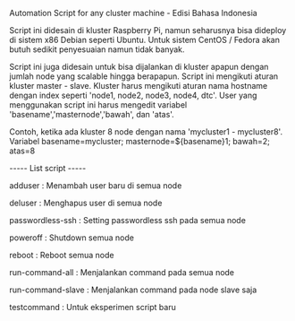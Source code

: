 Automation Script for any cluster machine - Edisi Bahasa Indonesia

Script ini didesain di kluster Raspberry Pi, namun seharusnya bisa dideploy di sistem x86 Debian seperti Ubuntu. Untuk sistem CentOS / Fedora akan butuh sedikit penyesuaian namun tidak banyak. 

Script ini juga didesain untuk bisa dijalankan di kluster apapun dengan jumlah node yang scalable hingga berapapun. Script ini mengikuti aturan kluster master - slave. Kluster harus mengikuti aturan nama hostname dengan index seperti 'node1, node2, node3, node4, dtc'. User yang menggunakan script ini harus mengedit variabel 'basename','masternode','bawah', dan 'atas'.

Contoh, ketika ada kluster 8 node dengan nama 'mycluster1 - mycluster8'. Variabel basename=mycluster; masternode=${basename}1; bawah=2; atas=8

----- List script -----
 
adduser           : Menambah user baru di semua node

deluser           : Menghapus user di semua node

passwordless-ssh  : Setting passwordless ssh pada semua node

poweroff          : Shutdown semua node

reboot            : Reboot semua node

run-command-all   : Menjalankan command pada semua node

run-command-slave : Menjalankan command pada node slave saja

testcommand       : Untuk eksperimen script baru
